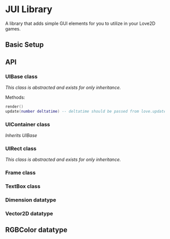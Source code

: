 # JUI Library
A library that adds simple GUI elements for you to utilize in your Love2D games.

## Basic Setup

## API

### UIBase class
*This class is abstracted and exists for only inheritance.*

Methods:
```lua
render()
update(number deltatime) -- deltatime should be passed from love.update function
```

### UIContainer class
*Inherits UIBase*

### UIRect class
*This class is abstracted and exists for only inheritance.*

### Frame class

### TextBox class

### Dimension datatype

### Vector2D datatype

## RGBColor datatype